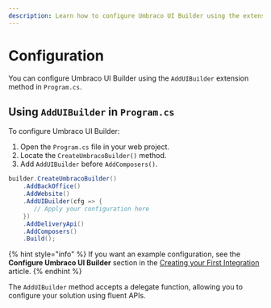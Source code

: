 ```yaml
---
description: Learn how to configure Umbraco UI Builder using the extension method.
---
```


# Configuration

You can configure Umbraco UI Builder using the `AddUIBuilder` extension method in `Program.cs`.

## Using `AddUIBuilder` in `Program.cs`

To configure Umbraco UI Builder:

1. Open the `Program.cs` file in your web project.
2. Locate the `CreateUmbracoBuilder()` method.
3. Add `AddUIBuilder` before `AddComposers()`.

```csharp
builder.CreateUmbracoBuilder()
    .AddBackOffice()
    .AddWebsite()
    .AddUIBuilder(cfg => {
       // Apply your configuration here
    })
    .AddDeliveryApi()
    .AddComposers()
    .Build();
```

{% hint style="info" %}
If you want an example configuration, see the **Configure Umbraco UI Builder** section in the [Creating your First Integration](../guides/creating-your-first-integration.md) article.
{% endhint %}

The `AddUIBuilder` method accepts a delegate function, allowing you to configure your solution using fluent APIs.
